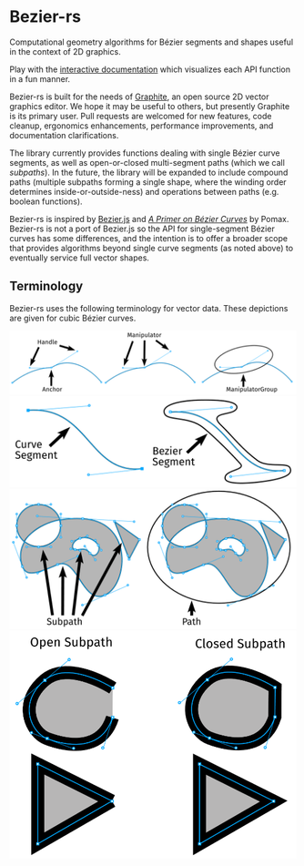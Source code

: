 # Bezier-rs

Computational geometry algorithms for Bézier segments and shapes useful in the context of 2D graphics.

Play with the [interactive documentation](https://keavon.github.io/Bezier-rs/) which visualizes each API function in a fun manner.

Bezier-rs is built for the needs of [Graphite](https://github.com/GraphiteEditor/Graphite), an open source 2D vector graphics editor. We hope it may be useful to others, but presently Graphite is its primary user. Pull requests are welcomed for new features, code cleanup, ergonomics enhancements, performance improvements, and documentation clarifications.

The library currently provides functions dealing with single Bézier curve segments, as well as open-or-closed multi-segment paths (which we call _subpaths_). In the future, the library will be expanded to include compound paths (multiple subpaths forming a single shape, where the winding order determines inside-or-outside-ness) and operations between paths (e.g. boolean functions).

Bezier-rs is inspired by [Bezier.js](https://pomax.github.io/bezierjs/) and [_A Primer on Bézier Curves_](https://pomax.github.io/bezierinfo/) by Pomax. Bezier-rs is not a port of Bezier.js so the API for single-segment Bézier curves has some differences, and the intention is to offer a broader scope that provides algorithms beyond single curve segments (as noted above) to eventually service full vector shapes.

## Terminology

Bezier-rs uses the following terminology for vector data. These depictions are given for cubic Bézier curves.

![Manipulators](https://raw.githubusercontent.com/Keavon/Bezier-rs/refs/heads/master/interactive-docs/images/manipulator-groups.png)
![Curve/Bezier Segment](https://raw.githubusercontent.com/Keavon/Bezier-rs/refs/heads/master/interactive-docs/images/curve-bezier-segment.png)
![Subpath/Path](https://raw.githubusercontent.com/Keavon/Bezier-rs/refs/heads/master/interactive-docs/images/subpath-path.png)
![Open/Closed](https://raw.githubusercontent.com/Keavon/Bezier-rs/refs/heads/master/interactive-docs/images/closed-open-subpath.png)
